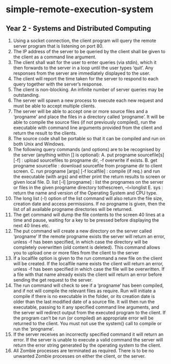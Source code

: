 # simple-remote-execution-system
## Year 2 - Systems and Distributed Computing

1. Using a socket connection, the client program will query the remote server program that is listening on port 80.
2. The IP address of the server to be queried by the client shall be given to the client as a command line argument.
3. The client shall wait for the user to enter queries (via stdin), which it then forwards to the server in a loop until the user types ‘quit’. Any responses from the server are immediately displayed to the user.
4. The client will report the time taken for the server to respond to each query together with the server’s response.
5. The client is non-blocking. An infinite number of server queries may be outstanding.
6. The server will spawn a new process to execute each new request and must be able to accept
multiple clients.
7. The server will be able to accept one or more source files and a ‘progname’ and place the files in a directory called ‘progname’. It will be able to compile the source files (if not previously compiled), run the executable with command line arguments provided from the client and return the result to the clients.
8. The source code shall be portable so that it can be compiled and run on both Unix and Windows.
9. The following query commands (and options) are to be recognised by the server (anything within [] is optional):
A. put progname sourcefile[s] [-f] : upload sourcefiles to progname dir, -f overwrite if exists.
B. get progname sourcefile : download sourcefile from progname dir to client screen.
C. run progname [args] [-f localfile] : compile (if req.) and run the executable (with args) and either print the return results to screen or given local file.
D. list [-l] [progname] : list the prognames on the server or files in the given progname directory tothescreen, –l=longlist
E. sys : return the name and version of the Operating System and CPU type.
10. The long list (-l) option of the list command will also return the file size, creation date and access permissions. If no progname is given, then the list of all available progname directories will be returned.
11. The get command will dump the file contents to the screen 40 lines at a time and pause, waiting for a key to be pressed before displaying the next 40 lines etc.
12. The put command will create a new directory on the server called ‘progname’ If the remote progname exists the server will return an error, unless -f has been specified, in which case the directory will be completely overwritten (old content is deleted). This command allows you to upload one or more files from the client to the server
13. If a localfile option is given to the run command a new file on the client will be created. If the localfile name exists the client will return an error, unless -f has been specified in which case the file will be overwritten. If a file with that name already exists the client will return an error before sending the get request to the server.
14. The run command will check to see if a ‘progname’ has been compiled, and if not will compile the relevant files as require. Run will initiate a compile if there is no executable in the folder, or its creation date is older than the last modified date of a source file. It will then run the executable, passing to it any specified command line arguments, and the server will redirect output from the executed program to the client. If the program can’t be run (or compiled) an appropriate error will be returned to the client. You must not use the system() call to compile or run the ‘progname’.
15. If the server receives an incorrectly specified command it will return an error. If the server is unable to execute a valid command the server will return the error string generated by the operating system to the client.
16. All Zombie processes are terminated as required. There is to be no unwanted Zombie processes on either the client, or the server.
